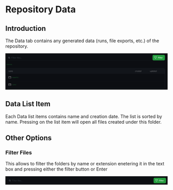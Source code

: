 # Repository Data

## Introduction

The Data tab contains any generated data (runs, file exports, etc.) of the repository.

![Alt text](img/data_intro.png)  

## Data List Item

Each Data list items contains name and creation date. The list is sorted by name.
Pressing on the list item will open all files created under this folder.

## Other Options

### Filter Files

This allows to filter the folders by name or extension enetering it in the text box and pressing either the filter button or Enter

![Alt text](img/data_filter.png)  
